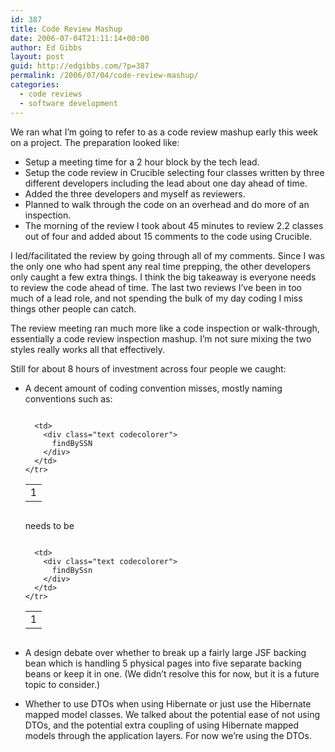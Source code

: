 ```yaml
---
id: 387
title: Code Review Mashup
date: 2006-07-04T21:11:14+00:00
author: Ed Gibbs
layout: post
guid: http://edgibbs.com/?p=387
permalink: /2006/07/04/code-review-mashup/
categories:
  - code reviews
  - software development
---
```

We ran what I&#8217;m going to refer to as a code review mashup early this week on a project. The preparation looked like:

  * Setup a meeting time for a 2 hour block by the tech lead.
  * Setup the code review in Crucible selecting four classes written by three different developers including the lead about one day ahead of time.
  * Added the three developers and myself as reviewers.
  * Planned to walk through the code on an overhead and do more of an inspection.
  * The morning of the review I took about 45 minutes to review 2.2 classes out of four and added about 15 comments to the code using Crucible.

I led/facilitated the review by going through all of my comments. Since I was the only one who had spent any real time prepping, the other developers only caught a few extra things. I think the big takeaway is everyone needs to review the code ahead of time. The last two reviews I&#8217;ve been in too much of a lead role, and not spending the bulk of my day coding I miss things other people can catch.

The review meeting ran much more like a code inspection or walk-through, essentially a code review inspection mashup. I&#8217;m not sure mixing the two styles really works all that effectively.

Still for about 8 hours of investment across four people we caught:

  * A decent amount of coding convention misses, mostly naming conventions such as: <div class="codecolorer-container text vibrant overflow-off" style="overflow:auto;white-space:nowrap;">
      <table cellspacing="0" cellpadding="0">
        <tr>
          <td class="line-numbers">
            <div>
              1<br />
            </div>
          </td>
          
          <td>
            <div class="text codecolorer">
              findBySSN
            </div>
          </td>
        </tr>
      </table>
    </div>
    
    needs to be
    
    <div class="codecolorer-container text vibrant overflow-off" style="overflow:auto;white-space:nowrap;">
      <table cellspacing="0" cellpadding="0">
        <tr>
          <td class="line-numbers">
            <div>
              1<br />
            </div>
          </td>
          
          <td>
            <div class="text codecolorer">
              findBySsn
            </div>
          </td>
        </tr>
      </table>
    </div>

  * A design debate over whether to break up a fairly large JSF backing bean which is handling 5 physical pages into five separate backing beans or keep it in one. (We didn&#8217;t resolve this for now, but it is a future topic to consider.)
  * Whether to use DTOs when using Hibernate or just use the Hibernate mapped model classes. We talked about the potential ease of not using DTOs, and the potential extra coupling of using Hibernate mapped models through the application layers. For now we&#8217;re using the DTOs.